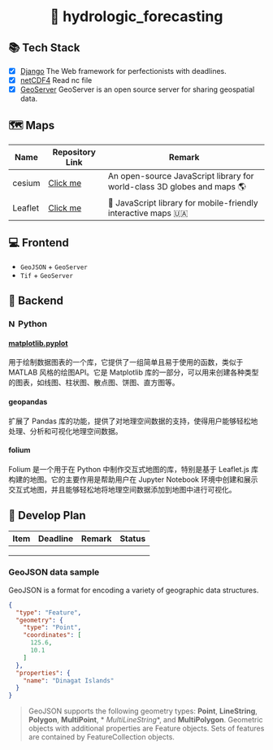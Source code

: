 <h1 align="center">👋 hydrologic_forecasting</h1>

## 📚 Tech Stack

- [x] [Django](https://github.com/django/django) The Web framework for perfectionists with deadlines.
- [x] [netCDF4]() Read nc file
- [x] [GeoServer](https://docs.geoserver.org/latest/en/user/installation/win_installer.html) GeoServer is an open source
  server for sharing geospatial data.

## 🗺️ Maps

| Name    | Repository Link                                | Remark                                                                  |
|---------|------------------------------------------------|-------------------------------------------------------------------------|
| cesium  | [Click me](https://github.com/CesiumGS/cesium) | An open-source JavaScript library for world-class 3D globes and maps 🌎 |
| Leaflet | [Click me](https://github.com/Leaflet/Leaflet) | 🍃 JavaScript library for mobile-friendly interactive maps 🇺🇦         |

## 💻 Frontend

+ `GeoJSON` + `GeoServer`
+ `Tif` + `GeoServer`

## 🔌 Backend

### <a href="" target="_blank" rel="noreferrer"><img src="https://cdn.worldvectorlogo.com/logos/python-5.svg" alt="Near" width="15" height="15"/></a> Python

#### [matplotlib.pyplot](https://matplotlib.org/3.5.3/api/_as_gen/matplotlib.pyplot.html)

用于绘制数据图表的一个库，它提供了一组简单且易于使用的函数，类似于 MATLAB 风格的绘图API。它是 Matplotlib
库的一部分，可以用来创建各种类型的图表，如线图、柱状图、散点图、饼图、直方图等。

#### geopandas

扩展了 Pandas 库的功能，提供了对地理空间数据的支持，使得用户能够轻松地处理、分析和可视化地理空间数据。

#### folium

Folium 是一个用于在 Python 中制作交互式地图的库，特别是基于 Leaflet.js 库构建的地图。它的主要作用是帮助用户在 Jupyter
Notebook 环境中创建和展示交互式地图，并且能够轻松地将地理空间数据添加到地图中进行可视化。

## 📆 Develop Plan

| Item | Deadline | Remark | Status |
|------|----------|--------|--------|
|      |          |        |        |
|      |          |        |        |
|      |          |        |        |

### GeoJSON data sample

GeoJSON is a format for encoding a variety of geographic data structures.

```json
{
  "type": "Feature",
  "geometry": {
    "type": "Point",
    "coordinates": [
      125.6,
      10.1
    ]
  },
  "properties": {
    "name": "Dinagat Islands"
  }
}
```

> GeoJSON supports the following geometry types: **Point**, **LineString**, **Polygon**, **MultiPoint**, *
*MultiLineString**, and **MultiPolygon**. Geometric objects with additional properties are Feature objects. Sets of
> features are contained by FeatureCollection objects.

